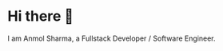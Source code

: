 <h1>Hi there 👋</h1>
<p>I am <bold>Anmol Sharma</bold>, a <emp>Fullstack Developer / Software Engineer</emp>.</p>
